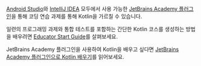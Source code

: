 [//]: # (title: JetBrains Academy 플러그인으로 Kotlin 교육하기)

[Android Studio](https://developer.android.com/studio)와 [IntelliJ IDEA](https://www.jetbrains.com/idea/) 모두에서 사용 가능한 [JetBrains Academy 플러그인](https://plugins.jetbrains.com/plugin/10081-jetbrains-academy)을 통해 코딩 연습 과제를 통해 Kotlin을 가르칠 수 있습니다.

일련의 프로그래밍 과제와 통합 테스트를 포함하는 간단한 Kotlin 코스를 생성하는 방법을 배우려면 [Educator Start Guide](https://plugins.jetbrains.com/plugin/10081-jetbrains-academy/docs/educator-start-guide.html?section=Kotlin)를 살펴보세요.

JetBrains Academy 플러그인을 사용하여 Kotlin을 배우고 싶다면 [JetBrains Academy 플러그인으로 Kotlin 배우기](edu-tools-learner.md)를 읽어보세요.